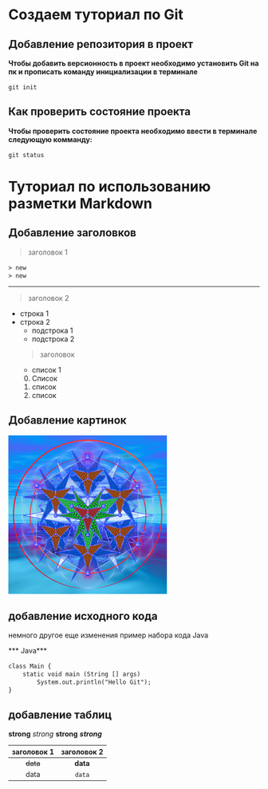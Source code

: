 # Создаем туториал по Git

## Добавление репозитория в проект

**Чтобы добавить версионность в проект необходимо установить Git на пк и прописать команду инициализации в терминале**
```
git init
```

## Как проверить состояние проекта

**Чтобы проверить состояние проекта необходимо ввести в терминале следующую комманду:**
```
git status
```

# Туториал по использованию разметки Markdown

## Добавление заголовков

> заголовок 1

    > new
    > new
***
> заголовок 2

* строка 1
* строка 2
    * подстрока 1
    * подстрока 2
    > заголовок
    - список 1
    0. Список
    0. список
    0. список
    
## Добавление картинок
![no image](show.jpg)

## добавление исходного кода

 немного другое 
 еще изменения 
пример набора кода Java 

*** Java*** 
```
class Main {
    static void main (String [] args)
        System.out.println("Hello Git");
}

```
## добавление таблиц

__strong__ *strong* **strong** ***strong***

|заголовок 1 | заголовок 2 |
|:----------:|:-----------:|
|~~data~~    | **data**    |
|data        | ``data``    |